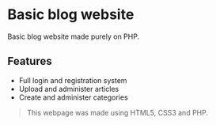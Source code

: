 # Basic blog website

Basic blog website made purely on PHP.

## Features

- Full login and registration system
- Upload and administer articles
- Create and administer categories

> This webpage was made using HTML5, CSS3 and PHP.
